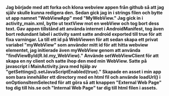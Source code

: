 
**Jag började med att forka och klona webview appen från github så att jag själv skulle kunna redigera den. Sedan gick jag in i 
strings filen och bytte ut app namnet "WebViewApp" med "MyWebView."
Jag gick in i activity_main.xml, bytte ut textView mot en webView och tog bort dess text.
Gav appen tillstånd att använda internet i AndroidManifest, tog även bort redundant label i activity samt satte android exported 
till true för att fixa varningar.
La till ett id på WebViewen för att sedan skapa ett privat variabel "myWebView" som använder mitt id för att hitta webview elementet, 
jag initierade även myWebView genom att använda "findViewById(R.Id.my_WebView)."
Använde setWebViewClient för att skapa en ny client och satte ihop den med min WebView.
Satte på javascript i MainActivity.java med hjälp av "getSettings().setJavaScriptEnabled(true)."
Skapade en asset i min app som bara innehåller ett directory med en html fil och använde loadUrl() i onOptionsItemSelected för att 
göra så att knappen "External Web Page" tog dig till his.se och "Internal Web Page" tar dig till html filen i assets.**